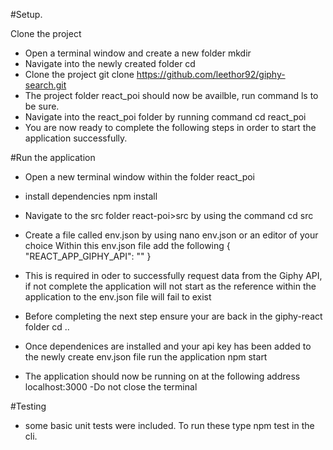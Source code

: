 #Setup.

Clone the project

* Open a terminal window and create a new folder mkdir <foldername>
* Navigate into the newly created folder cd <foldername>
* Clone the project git clone https://github.com/leethor92/giphy-search.git
* The project folder react_poi should now be availble, run command ls to be sure.
* Navigate into the react_poi folder by running command cd react_poi
* You are now ready to complete the following steps in order to start the application successfully.

#Run the application

* Open a new terminal window within the folder react_poi

* install dependencies npm install

* Navigate to the src folder react-poi>src by using the command cd src

* Create a file called env.json by using nano env.json or an editor of your choice
Within this env.json file add the following
{
  "REACT_APP_GIPHY_API": "<Enter your gihpy api>"
}
* This is required in oder to successfully request data from the Giphy API, if not complete the application will not start as the reference within the application to the env.json file will fail to exist

* Before completing the next step ensure your are back in the giphy-react folder cd ..

* Once dependenices are installed and your api key has been added to the newly create env.json file run the application npm start

* The application should now be running on at the following address localhost:3000 -Do not close the terminal

#Testing
* some basic unit tests were included. To run these type npm test in the cli.

